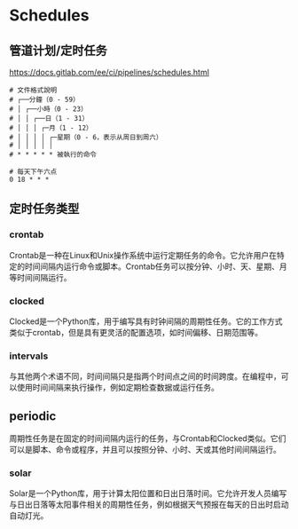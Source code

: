 # Schedules

## 管道计划/定时任务

<https://docs.gitlab.com/ee/ci/pipelines/schedules.html>

```shell
# 文件格式說明
# ┌──分鐘（0 - 59）
# │ ┌──小時（0 - 23）
# │ │ ┌──日（1 - 31）
# │ │ │ ┌─月（1 - 12）
# │ │ │ │ ┌─星期（0 - 6，表示从周日到周六）
# │ │ │ │ │
# * * * * * 被執行的命令

# 每天下午六点
0 18 * * *
```

## 定时任务类型

### crontab

Crontab是一种在Linux和Unix操作系统中运行定期任务的命令。它允许用户在特定的时间间隔内运行命令或脚本。Crontab任务可以按分钟、小时、天、星期、月等时间间隔运行。

### clocked

Clocked是一个Python库，用于编写具有时钟间隔的周期性任务。它的工作方式类似于crontab，但是具有更灵活的配置选项，如时间偏移、日期范围等。

### intervals

与其他两个术语不同，时间间隔只是指两个时间点之间的时间跨度。在编程中，可以使用时间间隔来执行操作，例如定期检查数据或运行任务。

## periodic

周期性任务是在固定的时间间隔内运行的任务，与Crontab和Clocked类似。它们可以是脚本、命令或程序，并且可以按照分钟、小时、天或其他时间间隔运行。

### solar

Solar是一个Python库，用于计算太阳位置和日出日落时间。它允许开发人员编写与日出日落等太阳事件相关的周期性任务，例如根据天气预报在每天的日出时启动自动灯光。

